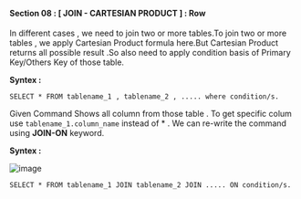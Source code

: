 
<br>
<br>

#### Section 08 : [ JOIN - CARTESIAN PRODUCT ] : Row 


In different cases , we need to join two or more tables.To join two or more tables , we apply Cartesian Product formula here.But Cartesian Product returns all possible result .So also need to apply condition basis of Primary Key/Others Key of those table.

**Syntex :** 
```
SELECT * FROM tablename_1 , tablename_2 , ..... where condition/s.
```
Given Command Shows all column from those table . To get specific colum use ```tablename_1.column_name``` instead of * . We can re-write the command using **JOIN-ON** keyword.

**Syntex :** 

![image](https://user-images.githubusercontent.com/63524824/137393954-090f9a78-0e22-45ca-9769-8e07007147f0.png)


```
SELECT * FROM tablename_1 JOIN tablename_2 JOIN ..... ON condition/s.
```

